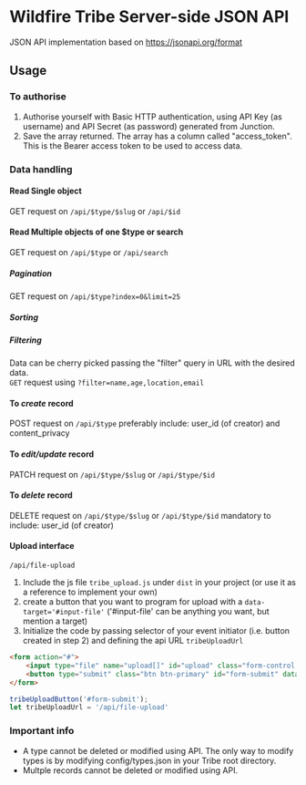 # Wildfire Tribe Server-side JSON API
JSON API implementation based on https://jsonapi.org/format

## Usage

### To authorise
1. Authorise yourself with Basic HTTP authentication, using API Key (as username) and API Secret (as password) generated from Junction.
2. Save the array returned. The array has a column called "access_token". This is the Bearer access token to be used to access data.

### Data handling

#### Read Single object
GET request on `/api/$type/$slug` or `/api/$id`

#### Read Multiple objects of one $type or search
GET request on `/api/$type` or `/api/search`

##### Pagination
GET request on `/api/$type?index=0&limit=25`

##### Sorting

##### Filtering
Data can be cherry picked passing the "filter" query in URL with the desired data.  
`GET` request using `?filter=name,age,location,email`

#### To _create_ record
POST request on `/api/$type`
preferably include: user_id (of creator) and content_privacy

#### To _edit/update_ record
PATCH request on `/api/$type/$slug` or `/api/$type/$id`

#### To _delete_ record
DELETE request on `/api/$type/$slug` or `/api/$type/$id`
mandatory to include: user_id (of creator)

#### Upload interface
`/api/file-upload`
1. Include the js file `tribe_upload.js` under `dist` in your project (or use it as a reference to implement your own)
2. create a button that you want to program for upload with a `data-target='#input-file'` ('#input-file' can be anything you want, but mention a target)
3. Initialize the code by passing selector of your event initiator (i.e. button created in step 2) and defining the api URL `tribeUploadUrl`
```html
<form action="#">
    <input type="file" name="upload[]" id="upload" class="form-control mb-3" multiple>
    <button type="submit" class="btn btn-primary" id="form-submit" data-target="#upload">Submit</button>
</form>
```

```javascript
tribeUploadButton('#form-submit');
let tribeUploadUrl = '/api/file-upload'
```

### Important info
- A type cannot be deleted or modified using API. The only way to modify types is by modifying config/types.json in your Tribe root directory.
- Multple records cannot be deleted or modified using API.
